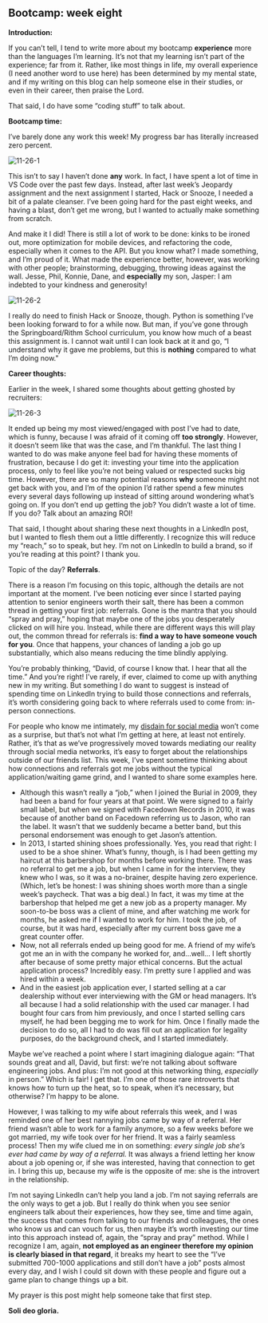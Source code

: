 Bootcamp: week eight
---------------

**Introduction:**

If you can’t tell, I tend to write more about my bootcamp **experience** more than the languages I’m learning. It’s not that my learning isn’t part of the experience; far from it. Rather, like most things in life, my overall experience (I need another word to use here) has been determined by my mental state, and if my writing on this blog can help someone else in their studies, or even in their career, then praise the Lord.

That said, I do have some “coding stuff” to talk about.

**Bootcamp time:**

I’ve barely done any work this week! My progress bar has literally increased zero percent.

![11-26-1](https://user-images.githubusercontent.com/92643015/143605371-6d046db7-a6c0-40cd-b59e-b6c2c28530e2.png)

This isn’t to say I haven’t done **any** work. In fact, I have spent a lot of time in VS Code over the past few days. Instead, after last week’s Jeopardy assignment and the next assignment I started, Hack or Snooze, I needed a bit of a palate cleanser. I’ve been going hard for the past eight weeks, and having a blast, don’t get me wrong, but I wanted to actually make something from scratch.

And make it I did! There is still a lot of work to be done: kinks to be ironed out, more optimization for mobile devices, and refactoring the code, especially when it comes to the API. But you know what? I made something, and I’m proud of it. What made the experience better, however, was working with other people; brainstorming, debugging, throwing ideas against the wall. Jesse, Phil, Konnie, Dane, and **especially** my son, Jasper: I am indebted to your kindness and generosity!

![11-26-2](https://user-images.githubusercontent.com/92643015/143605414-8e78a51c-50c3-4e78-9db1-3c3a07fb22a7.jpg)

I really do need to finish Hack or Snooze, though. Python is something I’ve been looking forward to for a while now. But man, if you’ve gone through the Springboard/Rithm School curriculum, you know how much of a beast this assignment is. I cannot wait until I can look back at it and go, “I understand why it gave me problems, but this is **nothing** compared to what I’m doing now."

**Career thoughts:**

Earlier in the week, I shared some thoughts about getting ghosted by recruiters:

![11-26-3](https://user-images.githubusercontent.com/92643015/143605576-6a7f1ebc-e885-4aac-b564-172b6332250b.png)

It ended up being my most viewed/engaged with post I’ve had to date, which is funny, because I was afraid of it coming off **too strongly**. However, it doesn’t seem like that was the case, and I’m thankful. The last thing I wanted to do was make anyone feel bad for having these moments of frustration, because I do get it: investing your time into the application process, only to feel like you’re not being valued or respected sucks big time. However, there are so many potential reasons **why** someone might not get back with you, and I’m of the opinion I’d rather spend a few minutes every several days following up instead of sitting around wondering what’s going on. If you don’t end up getting the job? You didn’t waste a lot of time. If you do? Talk about an amazing ROI!

That said, I thought about sharing these next thoughts in a LinkedIn post, but I wanted to flesh them out a little differently. I recognize this will reduce my “reach,” so to speak, but hey. I’m not on LinkedIn to build a brand, so if you’re reading at this point? I thank you.

Topic of the day? **Referrals**.

There is a reason I’m focusing on this topic, although the details are not important at the moment. I’ve been noticing ever since I started paying attention to senior engineers worth their salt, there has been a common thread in getting your first job: referrals. Gone is the mantra that you should “spray and pray,” hoping that maybe one of the jobs you desperately clicked on will hire you. Instead, while there are different ways this will play out, the common thread for referrals is: **find a way to have someone vouch for you**. Once that happens, your chances of landing a job go up substantially, which also means reducing the time blindly applying.

You’re probably thinking, “David, of course I know that. I hear that all the time.” And you’re right! I’ve rarely, if ever, claimed to come up with anything new in my writing. But something I do want to suggest is instead of spending time on LinkedIn trying to build those connections and referrals, it’s worth considering going back to where referrals used to come from: in-person connections.

For people who know me intimately, my [disdain for social media](https://dlmarshall3.substack.com/p/social-media-and-deformation) won’t come as a surprise, but that’s not what I’m getting at here, at least not entirely. Rather, it’s that as we’ve progressively moved towards mediating our reality through social media networks, it’s easy to forget about the relationships outside of our friends list. This week, I’ve spent sometime thinking about how connections and referrals got me jobs without the typical application/waiting game grind, and I wanted to share some examples here.

<ul>
  <li>Although this wasn’t really a “job,” when I joined the Burial in 2009, they had been a band for four years at that point. We were signed to a fairly small label, but when we signed with Facedown Records in 2010, it was because of another band on Facedown referring us to Jason, who ran the label. It wasn’t that we suddenly became a better band, but this personal endorsement was enough to get Jason’s attention.</li>
  
  <li>In 2013, I started shining shoes professionally. Yes, you read that right: I used to be a shoe shiner. What’s funny, though, is I had been getting my haircut at this barbershop for months before working there. There was no referral to get me a job, but when I came in for the interview, they knew who I was, so it was a no-brainer, despite having zero experience. (Which, let’s be honest: I was shining shoes worth more than a single week’s paycheck. That was a big deal.) In fact, it was my time at the barbershop that helped me get a new job as a property manager. My soon-to-be boss was a client of mine, and after watching me work for months, he asked me if I wanted to work for him. I took the job, of course, but it was hard, especially after my current boss gave me a great counter offer.</li>

  <li>Now, not all referrals ended up being good for me. A friend of my wife’s got me an in with the company he worked for, and…well… I left shortly after because of some pretty major ethical concerns. But the actual application process? Incredibly easy. I’m pretty sure I applied and was hired within a week.</li>
  
  <li>And in the easiest job application ever, I started selling at a car dealership without ever interviewing with the GM or head managers. It’s all because I had a solid relationship with the used car manager. I had bought four cars from him previously, and once I started selling cars myself, he had been begging me to work for him. Once I finally made the decision to do so, all I had to do was fill out an application for legality purposes, do the background check, and I started immediately.</li>
  
</ul>

Maybe we’ve reached a point where I start imagining dialogue again: “That sounds great and all, David, but first: we’re not talking about software engineering jobs. And plus: I’m not good at this networking thing, _especially_ in person.” Which is fair! I get that. I’m one of those rare introverts that knows how to turn up the heat, so to speak, when it’s necessary, but otherwise? I’m happy to be alone.

However, I was talking to my wife about referrals this week, and I was reminded one of her best nannying jobs came by way of a referral. Her friend wasn’t able to work for a family anymore, so a few weeks before we got married, my wife took over for her friend. It was a fairly seamless process! Then my wife clued me in on something: _every single job she’s ever had came by way of a referral._ It was always a friend letting her know about a job opening or, if she was interested, having that connection to get in. I bring this up, because my wife is the opposite of me: she is the introvert in the relationship.

I’m not saying LinkedIn can’t help you land a job. I’m not saying referrals are the only ways to get a job. But I really do think when you see senior engineers talk about their experiences, how they see, time and time again, the success that comes from talking to our friends and colleagues, the ones who know us and can vouch for us, then maybe it’s worth investing our time into this approach instead of, again, the “spray and pray” method. While I recognize I am, again, **not employed as an engineer therefore my opinion is clearly biased in that regard**, it breaks my heart to see the “I’ve submitted 700-1000 applications and still don’t have a job” posts almost every day, and I wish I could sit down with these people and figure out a game plan to change things up a bit.

My prayer is this post might help someone take that first step.

**Soli deo gloria.**






